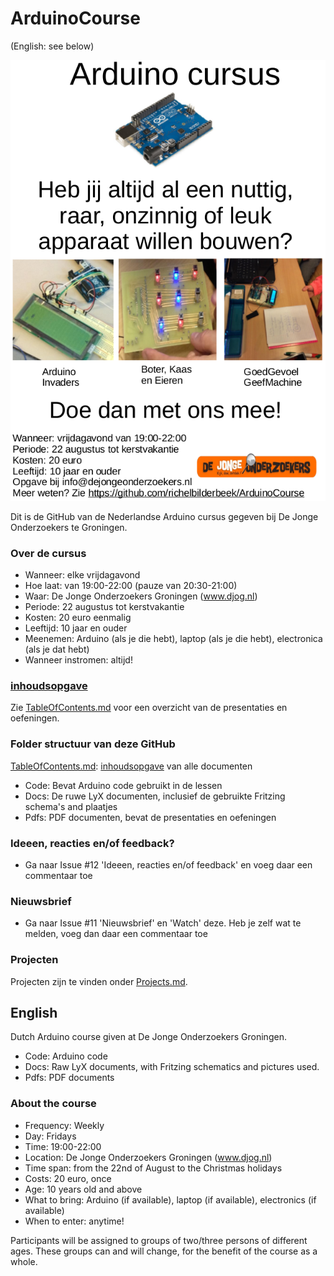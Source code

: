 # ArduinoCourse

(English: see below)

![Poster](Misc/Poster2014September.png)


Dit is de GitHub van de Nederlandse Arduino cursus gegeven bij De Jonge Onderzoekers te Groningen.

### Over de cursus
 * Wanneer: elke vrijdagavond 
 * Hoe laat: van 19:00-22:00 (pauze van 20:30-21:00)
 * Waar: De Jonge Onderzoekers Groningen (www.djog.nl)
 * Periode: 22 augustus tot kerstvakantie
 * Kosten: 20 euro eenmalig
 * Leeftijd: 10 jaar en ouder
 * Meenemen: Arduino (als je die hebt), laptop (als je die hebt), electronica (als je dat hebt)
 * Wanneer instromen: altijd!

### [inhoudsopgave](TableOfContents.md)
Zie [TableOfContents.md](TableOfContents.md) voor een overzicht van de presentaties en oefeningen.

### Folder structuur van deze GitHub

[TableOfContents.md](TableOfContents.md): [inhoudsopgave](TableOfContents.md) van alle documenten
 * Code: Bevat Arduino code gebruikt in de lessen
 * Docs: De ruwe LyX documenten, inclusief de gebruikte Fritzing schema's and plaatjes
 * Pdfs: PDF documenten, bevat de presentaties en oefeningen

### Ideeen, reacties en/of feedback?
 * Ga naar Issue #12 'Ideeen, reacties en/of feedback' en voeg daar een commentaar toe

### Nieuwsbrief
 * Ga naar Issue #11 'Nieuwsbrief' en 'Watch' deze. Heb je zelf wat te melden, voeg dan daar een commentaar toe

### Projecten

Projecten zijn te vinden onder [Projects.md](Projects.md).

## English

Dutch Arduino course given at De Jonge Onderzoekers Groningen.

* Code: Arduino code
* Docs: Raw LyX documents, with Fritzing schematics and pictures used. 
* Pdfs: PDF documents

### About the course

 * Frequency: Weekly
 * Day: Fridays
 * Time: 19:00-22:00 
 * Location: De Jonge Onderzoekers Groningen (www.djog.nl)
 * Time span: from the 22nd of August to the Christmas holidays
 * Costs: 20 euro, once
 * Age: 10 years old and above
 * What to bring: Arduino (if available), laptop (if available), electronics (if available)
 * When to enter: anytime!

Participants will be assigned to groups of two/three persons of different ages. These groups can and will change, for the benefit of the course as a whole.



